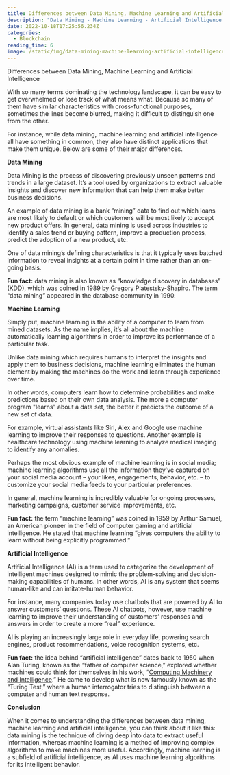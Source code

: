 ```yaml
---
title: Differences between Data Mining, Machine Learning and Artificial Intelligence
description: "Data Mining - Machine Learning - Artificial Intelligence "
date: 2022-10-18T17:25:56.234Z
categories:
  - Blockchain
reading_time: 6
image: /static/img/data-mining-machine-learning-artificial-intelligence.jpg
---
```

Differences between Data Mining, Machine Learning and Artificial Intelligence



With so many terms dominating the technology landscape, it can be easy to get overwhelmed or lose track of what means what. Because so many of them have similar characteristics with cross-functional purposes, sometimes the lines become blurred, making it difficult to distinguish one from the other.



For instance, while data mining, machine learning and artificial intelligence all have something in common, they also have distinct applications that make them unique. Below are some of their major differences.



**Data Mining**



Data Mining is the process of discovering previously unseen patterns and trends in a large dataset. It’s a tool used by organizations to extract valuable insights and discover new information that can help them make better business decisions.



An example of data mining is a bank “mining” data to find out which loans are most likely to default or which customers will be most likely to accept new product offers. In general, data mining is used across industries to identify a sales trend or buying pattern, improve a production process, predict the adoption of a new product, etc.



One of data mining’s defining characteristics is that it typically uses batched information to reveal insights at a certain point in time rather than an on-going basis.



**Fun fact:** data mining is also known as “knowledge discovery in databases” (KDD), which was coined in 1989 by Gregory Piatestsky-Shapiro. The term “data mining” appeared in the database community in 1990.



**Machine Learning**



Simply put, machine learning is the ability of a computer to learn from mined datasets. As the name implies, it’s all about the machine automatically learning algorithms in order to improve its performance of a particular task. 



Unlike data mining which requires humans to interpret the insights and apply them to business decisions, machine learning eliminates the human element by making the machines do the work and learn through experience over time. 



In other words, computers learn how to determine probabilities and make predictions based on their own data analysis. The more a computer program "learns" about a data set, the better it predicts the outcome of a new set of data. 



For example, virtual assistants like Siri, Alex and Google use machine learning to improve their responses to questions. Another example is healthcare technology using machine learning to analyze medical imaging to identify any anomalies. 



Perhaps the most obvious example of machine learning is in social media; machine learning algorithms use all the information they’ve captured on your social media account – your likes, engagements, behavior, etc. – to customize your social media feeds to your particular preferences.



In general, machine learning is incredibly valuable for ongoing processes, marketing campaigns, customer service improvements, etc.



**Fun fact:** the term “machine learning” was coined in 1959 by Arthur Samuel, an American pioneer in the field of computer gaming and artificial intelligence. He stated that machine learning “gives computers the ability to learn without being explicitly programmed.” 



**Artificial Intelligence**

Artificial Intelligence (AI) is a term used to categorize the development of intelligent machines designed to mimic the problem-solving and decision-making capabilities of humans. In other words, AI is any system that seems human-like and can imitate-human behavior. 

For instance, many companies today use chatbots that are powered by AI to answer customers’ questions. These AI chatbots, however, use machine learning to improve their understanding of customers’ responses and answers in order to create a more “real” experience.

AI is playing an increasingly large role in everyday life, powering search engines, product recommendations, voice recognition systems, etc. 

**Fun fact:** the idea behind “artificial intelligence” dates back to 1950 when Alan Turing, known as the “father of computer science,” explored whether machines could think for themselves in his work, “[Computing Machinery and Intelligence](https://redirect.cs.umbc.edu/courses/471/papers/turing.pdf).” He came to develop what is now famously known as the “Turing Test,” where a human interrogator tries to distinguish between a computer and human text response. 

**Conclusion**

When it comes to understanding the differences between data mining, machine learning and artificial intelligence, you can think about it like this: data mining is the technique of diving deep into data to extract useful information, whereas machine learning is a method of improving complex algorithms to make machines more useful. Accordingly, machine learning is a subfield of artificial intelligence, as AI uses machine learning algorithms for its intelligent behavior.